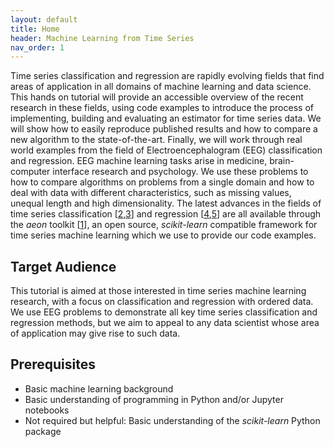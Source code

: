 ```yaml
---
layout: default
title: Home
header: Machine Learning from Time Series
nav_order: 1
---
```


Time series classification and regression are rapidly evolving fields that find areas of application in all domains of machine learning and data science. This hands on tutorial will provide an accessible overview of the recent research in these fields, using code examples to introduce the process of implementing, building and evaluating an estimator for time series data. We will show how to easily reproduce published results and how to compare a new algorithm to the state-of-the-art. Finally, we will work through real world examples from the field of Electroencephalogram (EEG) classification and regression. EEG machine learning tasks arise in medicine, brain-computer interface research and psychology. We use these problems to how to compare algorithms on problems from a single domain and how to deal with data with different characteristics, such as missing values, unequal length and high dimensionality. The latest advances in the fields of time series classification  \[[2](https://doi.org/10.1007/s10618-016-0483-9),[3](https://doi.org/10.1007/s10618-024-01022-1)\] and regression  \[[4](https://doi.org/10.1007/s10618-021-00745-9),[5](https://doi.org/10.1007/s10618-024-01027-w)\] are all available through the _aeon_ toolkit \[[1](https://doi.org/10.48550/arXiv.2406.14231)\], an open source, _scikit-learn_ compatible framework for time series machine learning which we use to provide our code examples.

## Target Audience

This tutorial is aimed at those interested in time series machine learning research, with a focus on classification and regression with ordered data. We use EEG problems to demonstrate all key time series classification and regression methods, but we aim to appeal to any data scientist whose area of application may give rise to such data.

## Prerequisites

- Basic machine learning background
- Basic understanding of programming in Python and/or Jupyter notebooks
- Not required but helpful: Basic understanding of the _scikit-learn_ Python package
